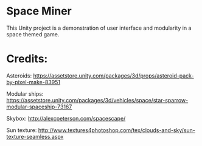 # Space Miner

This Unity project is a demonstration of user interface and modularity in a space themed game.

# Credits:

Asteroids: https://assetstore.unity.com/packages/3d/props/asteroid-pack-by-pixel-make-83951

Modular ships: https://assetstore.unity.com/packages/3d/vehicles/space/star-sparrow-modular-spaceship-73167

Skybox: http://alexcpeterson.com/spacescape/ 

Sun texture: http://www.textures4photoshop.com/tex/clouds-and-sky/sun-texture-seamless.aspx 
